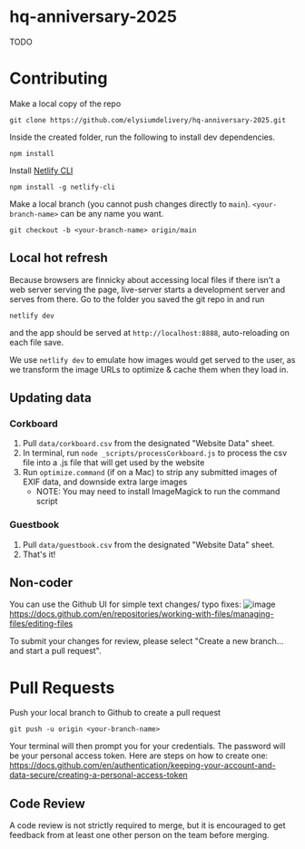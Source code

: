 # hq-anniversary-2025

TODO

# Contributing

Make a local copy of the repo

`git clone https://github.com/elysiumdelivery/hq-anniversary-2025.git`

Inside the created folder, run the following to install dev dependencies.

`npm install`

Install [Netlify CLI](https://docs.netlify.com/cli/get-started/)

`npm install -g netlify-cli`

Make a local branch (you cannot push changes directly to `main`). `<your-branch-name>` can be any name you want.

`git checkout -b <your-branch-name> origin/main`

## Local hot refresh

Because browsers are finnicky about accessing local files if there isn't a web server serving the page, live-server starts a development server and serves from there. Go to the folder you saved the git repo in and run

`netlify dev`

and the app should be served at `http://localhost:8888`, auto-reloading on each file save.

We use `netlify dev` to emulate how images would get served to the user, as we transform the image URLs to optimize & cache them when they load in.

## Updating data

### Corkboard

1. Pull `data/corkboard.csv` from the designated "Website Data" sheet.
2. In terminal, run `node _scripts/processCorkboard.js` to process the csv file into a .js file that will get used by the website
3. Run `optimize.command` (if on a Mac) to strip any submitted images of EXIF data, and downside extra large images
    - NOTE: You may need to install ImageMagick to run the command script

### Guestbook
1. Pull `data/guestbook.csv` from the designated "Website Data" sheet.
2. That's it!

## Non-coder

You can use the Github UI for simple text changes/ typo fixes:
![image](https://user-images.githubusercontent.com/47371080/201824933-0ae51ae2-bfbe-42fe-8a2b-c04b89665e1e.png)
https://docs.github.com/en/repositories/working-with-files/managing-files/editing-files

To submit your changes for review, please select "Create a new branch... and start a pull request".

# Pull Requests

Push your local branch to Github to create a pull request

`git push -u origin <your-branch-name>`

Your terminal will then prompt you for your credentials. The password will be your personal access token. Here are steps on how to create one: https://docs.github.com/en/authentication/keeping-your-account-and-data-secure/creating-a-personal-access-token

## Code Review

A code review is not strictly required to merge, but it is encouraged to get feedback from at least one other person on the team before merging.

